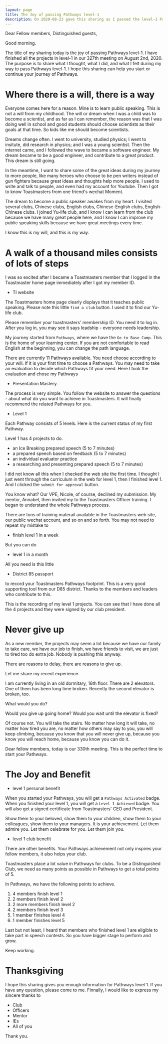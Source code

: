 ```yaml
---
layout: page
title: The Joy of passing Pathways level-1
description: On 2020-08-23 gave this sharing as I passed the level-1 Pathways in Yulife club of Toastmaster.
---
```



Dear Fellow members,
Distinguished guests,

Good morning.

The title of my sharing today is the joy of passing Pathways level-1. I have
finished all the projects in level-1 in our 327th meeting on August 2nd, 2020.
The purpose is to share what I thought, what I did, and what I felt during my
way to pass Pathways level-1. I hope this sharing can help you start or continue
your journey of Pathways.

# Where there is a will, there is a way

Everyone comes here for a reason. Mine is to learn public speaking. This is
not a will from my childhood. The will or dream when I was a child was to
become a scientist, and as far as I can remember, the reason was that I was
doing well in school and good students should choose scientists as their goals
at that time. So kids like me should become scientists.

Dreams change often. I went to university, studied physics; I went to insitute,
did research in physics; and I was a young scientist. Then the internet came,
and I followed the wave to became a software engineer. My dream became to be
a good engineer, and contribute to a great product. This dream is still going.

In the meantime, I want to share some of the great ideas during my journey to
more people, like many heroes who choose to be pen writers instead of gun
fighters because great ideas and thoughts help more people. I used to write and
talk to people, and even had my account for Youtube. Then I got to know Toastmasters
from one friend's wechat Moment.

The dream to become a public speaker awakes from my heart. I visited several
clubs, Chinese clubs, English clubs, Chinese-English clubs, English-Chinese clubs.
I joined Yu-life club, and I know I can learn from the club because we have many
great people here, and I know I can improve my public speaking skills because we
have great meetings every time.

I know this is my will, and this is my way.

# A walk of a thousand miles consists of lots of steps

I was so excited after I became a Toastmasters member that I logged in the
Toastmaster home page immediately after I got my member ID.

- TI website

The Toastmasters home page clearly displays that it teaches public speaking.
Please note this little `find a club` button. I used it to find our Yu-life club.

Please remember your toastmasters' membership ID. You need it to log in. After you
log in, you may see it says leadship - everyone needs leadership.

My journey started from `Pathways`, where we have the `Go to Base Camp`. This is
the home of your learning center. If you are not comfortable to read English at the
beginning, you can change the path language.

There are currently 11 Pathways available. You need choose according to your will.
If it is your first time to choose a Pathways. You may need to take an evaluation to
decide which Pathways fit your need. Here I took the evaluation and chose my Pathways
- Presentation Mastery.

The process is very simple. You follow the website to answer the questions - about
what do you want to achieve in Toastmasters. It will finally recommend the related
Pathways for you.

- Level 1

Each Pathway consists of 5 levels. Here is the current status of my first Pathway.

Level 1 has 4 projects to do.

* an Ice Breaking prepared speech (5 to 7 minutes)
* a prepared speech based on feedback (5 to 7 minutes)
* an individual evaluator practice
* a researching and presenting prepared speech (5 to 7 minutes)

I did not know all this when I checked the web site the first time. I thought I
just went through the curriculum in the web for level 1, then I finished level 1.
And I clicked the `submit for approval` button.

You know what? Our VPE, Nicole, of course, declined my submission.
My mentor, Annabel, then invited my to the Toastmasters Officer training. I began
to understand the whole Pathways process.

There are tons of training materail available in the Toastmasters web site, our
public wechat account, and so on and so forth. You may not need to repeat my
mistake to

- finish level 1 in a week

But you can do

- level 1 in a month

All you need is this little

- District 85 passport

to record your Toastmasters Pathways footprint. This is a very good
supporting tool from our D85 district. Thanks to the members and leaders
who contribute to this.

This is the recording of my level 1 projects. You can see that I have done
all the 4 projects and they were signed by our club president.

# Never give up

As a new member, the projects may seem a lot because we have our family to
take care, we have our job to finish, we have friends to visit, we are just
to tired too do extra job. Nobody is pushing this anyway.

There are reasons to delay, there are reasons to give up.

Let me share my recent experience.

I am currently living in an old dormitary, 16th floor. There are 2 elevators. One of them
has been long time broken. Recently the second elevator is broken, too.

What would you do?

Would you give up going home? Would you wait until the elevator is fixed?

Of course not. You will take the stairs. No matter how long it will take, no matter how
tired you are, no matter how others may say to you, you will keep climbing, because you
know that you will never give up, because you know you will reach home, because you know
you can do it.

Dear fellow members, today is our 330th meeting. This is the perfect time to start your
Pathways.

# The Joy and Benefit

- level 1 personal benefit

When you started your Pathways, you will get a `Pathways Activated` badge.
When you finished your level 1, you will get a `Level 1 Achieved` badge.
You will also get a signed certificate from Toastmasters' CEO and President.

Show them to your beloved, show them to your children, show them to your
colleagues, show them to your managers. It is your achievement. Let them
admire you. Let them celebrate for you. Let them join you.

- level 1 club benefit

There are other benefits. Your Pathways achievement not only inspires your
fellow members, it also helps your club.

Toastmasters place a lot value in Pathways for clubs. To be a Distinguished
Club, we need as many points as possible in Pathways to get a total points
of 5.

In Pathways, we have the following points to achieve.

1. 4 members finish level 1
2. 2 members finish level 2
3. 2 more members finish level 2
4. 2 members finish level 3
5. 1 member finishes level 4
6. 1 member finishes level 5

Last but not least, I heard that members who finished level 1 are eligible
to take part in speech contests. So you have bigger stage to perform and
grow.

Keep working.

# Thanksgiving

I hope this sharing gives you enough information for Pathways level 1.
If you have any question, please come to me.
Finnally, I would like to express my sincere thanks to

- Club
- Officers
- Mentor
- IEs
- All of you

Thank you.